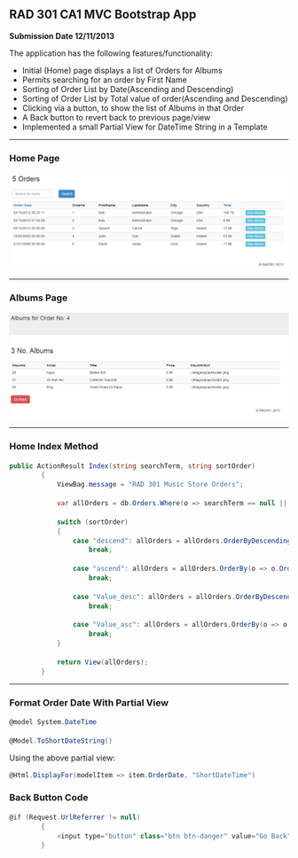 ## RAD 301 CA1 MVC Bootstrap App

**Submission Date 12/11/2013**

The application has the following features/functionality:

* Initial (Home) page displays a list of Orders for Albums
* Permits searching for an order by First Name
* Sorting of Order List by Date(Ascending and Descending)
* Sorting of Order List by Total value of order(Ascending and Descending)
* Clicking via a button, to show the list of Albums in that Order
* A Back button to revert back to previous page/view
* Implemented a small Partial View for DateTime String in a Template

---

### Home Page

![Screenshot](screen.png)

---

### Albums Page

![Screenshot](screen2.png)

---


### Home Index Method

```csharp
public ActionResult Index(string searchTerm, string sortOrder)
		{
            ViewBag.message = "RAD 301 Music Store Orders";
            
            var allOrders = db.Orders.Where(o => searchTerm == null || o.FirstName.Contains(searchTerm));
            
            switch (sortOrder)
            {
                case "descend": allOrders = allOrders.OrderByDescending(o => o.OrderDate);
                    break;

                case "ascend": allOrders = allOrders.OrderBy(o => o.OrderDate);
                    break;

                case "Value_desc": allOrders = allOrders.OrderByDescending(o => o.Total);
                    break;

                case "Value_asc": allOrders = allOrders.OrderBy(o => o.Total);
                    break;
            }

            return View(allOrders);
		}       
```

---

### Format Order Date With Partial View 

```csharp
@model System.DateTime

@Model.ToShortDateString()
```
Using the above partial view:

```csharp
@Html.DisplayFor(modelItem => item.OrderDate, "ShortDateTime")
```

### Back Button Code

```csharp
@if (Request.UrlReferrer != null)
        {
            <input type="button" class="btn btn-danger" value="Go Back" onclick="history.go(-1); return false;" />
        }
```
